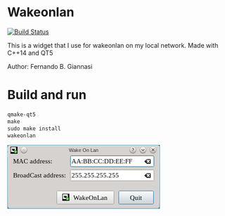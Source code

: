 # Wakeonlan
[![Build Status](https://travis-ci.org/phoemur/wakeonlan.svg?branch=master)](https://travis-ci.org/phoemur/wakeonlan)

This is a widget that I use for wakeonlan on my local network. Made with C++14 and QT5

Author: Fernando B. Giannasi

# Build and run
    qmake-qt5
    make
    sudo make install
    wakeonlan


![](screenshot.png)
